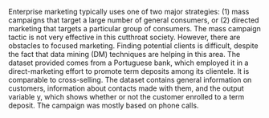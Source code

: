 Enterprise marketing typically uses one of two major strategies: (1) mass campaigns that target a large number of general consumers, or (2) directed marketing that targets a particular group of consumers. The mass campaign tactic is not very effective in this cutthroat society. However, there are obstacles to focused marketing. Finding potential clients is difficult, despite the fact that data mining (DM) techniques are helping in this area.
The dataset provided comes from a Portuguese bank, which employed it in a direct-marketing effort to promote term deposits among its clientele. It is comparable to cross-selling. The dataset contains general information on customers, information about contacts made with them, and the output variable y, which shows whether or not the customer enrolled to a term deposit. The campaign was mostly based on phone calls.
